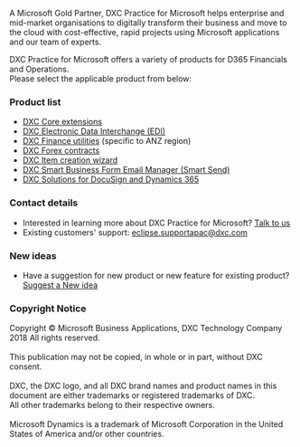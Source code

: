 A Microsoft Gold Partner, DXC Practice for Microsoft helps enterprise and mid-market organisations to digitally transform their business and move to the cloud with cost-effective, rapid projects using Microsoft applications and our team of experts.

DXC Practice for Microsoft offers a variety of products for D365 Financials and Operations. <br>
Please select the applicable product from below:

### Product list
- [DXC Core extensions](CORE-EXTENSIONS/Solution-overview.md)
- [DXC Electronic Data Interchange (EDI)](EDI/Introduction.md)
- [DXC Finance utilities](FINU/INTRODUCTION.md) (specific to ANZ region)
- [DXC Forex contracts](FOREX-CONTRACT/Introduction.md)
- [DXC Item creation wizard](DXC-ITEM-CREATION-WIZARD/INTRODUCTION.md)
- [DXC Smart Business Form Email Manager (Smart Send)](SMART-SEND/Overview.md)
- [DXC Solutions for DocuSign and Dynamics 365](DOCUSIGN/INTRODUCTION.md)

### Contact details
- Interested in learning more about DXC Practice for Microsoft? [Talk to us](https://dxc.com/au/en/contact-us) <br>
- Existing customers' support: <eclipse.supportapac@dxc.com>

### New ideas
- Have a suggestion for new product or new feature for existing product? [Suggest a New idea](https://forms.office.com/r/U9twpSt3in)

### Copyright Notice
Copyright © Microsoft Business Applications, DXC Technology Company 2018 All rights reserved. <br>
<br>
This publication may not be copied, in whole or in part, without DXC consent. <br>
<br>
DXC, the DXC logo, and all DXC brand names and product names in this document are either trademarks or registered trademarks of DXC. <br>
All other trademarks belong to their respective owners. <br>
<br>
Microsoft Dynamics is a trademark of Microsoft Corporation in the United States of America and/or other countries. 
